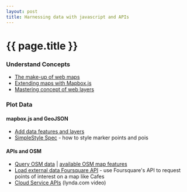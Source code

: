 ```yaml
---
layout: post
title: Harnessing data with javascript and APIs
---
```


{{ page.title }}
================

<p class="meta">

<h3>Understand Concepts</h3>

 - [The make-up of web maps](https://www.mapbox.com/foundations/an-open-platform)
 - [Extending maps with Mapbox.js](https://www.mapbox.com/foundations/extending-interactivity/)
 - [Mastering concept of web layers](https://www.mapbox.com/foundations/master-web-map-layers/)

<h3>Plot Data</h3>

<h4>mapbox.js and GeoJSON</h4>

 - [Add data features and layers](https://www.mapbox.com/foundations/adding-features-and-data/)
 - [SimpleStyle Spec](https://github.com/mapbox/simplestyle-spec/tree/master/1.1.0) - how to style marker points and pois

<h4>APIs and OSM</h4>

 - [Query OSM data](https://www.mapbox.com/foundations/overpass-turbo/) | [available OSM map features](http://wiki.openstreetmap.org/wiki/Map_Features)
 - [Load external data Foursquare API](https://www.mapbox.com/mapbox.js/example/v1.0.0/places-from-foursquare/) - use Foursquare's API to request points of interest on a map like Cafes
 - [Cloud Service APIs](http://www.lynda.com/sdk/API-tutorials/Up-Running-Cloud-Service-APIs/151707-2.html) (lynda.com video)

